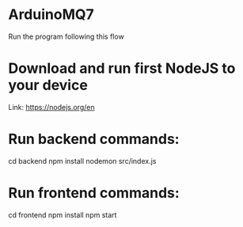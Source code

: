 # ArduinoMQ7

Run the program following this flow
# Download and run first NodeJS to your device
Link: https://nodejs.org/en

# Run backend commands:
cd backend
npm install
nodemon src/index.js

# Run frontend commands:
cd frontend
npm install
npm start

